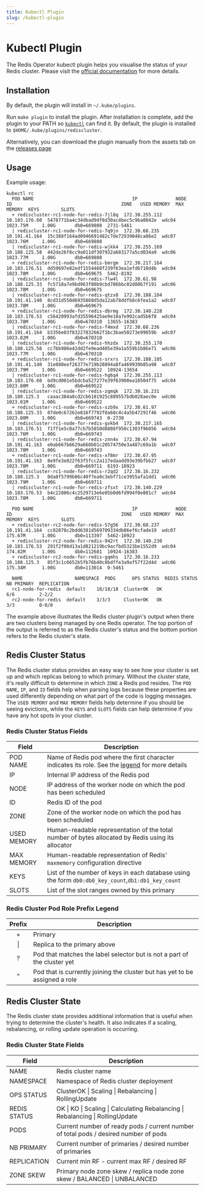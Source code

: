 ```yaml
---
title: Kubectl Plugin
slug: /kubectl-plugin
---
```


# Kubectl Plugin

The Redis Operator kubectl plugin helps you visualise the status of your Redis cluster. Please visit the [official documentation](https://kubernetes.io/docs/tasks/extend-kubectl/kubectl-plugins/) for more details.

## Installation

By default, the plugin will install in ```~/.kube/plugins```.

Run `make plugin` to install the plugin. After installation is complete, add the plugin to your PATH so [`kubectl`](https://kubernetes.io/docs/tasks/extend-kubectl/kubectl-plugins/#installing-kubectl-plugins) can find it. By default, the plugin is installed to `$HOME/.kube/plugins/rediscluster`.

Alternatively, you can download the plugin manually from the assets tab on the [releases page](https://github.com/cafe24-dhkim05/operator-for-redis-cluster/releases)

## Usage
Example usage:

```text
kubectl rc
  POD NAME                                    IP              NODE           ID                                        ZONE   USED MEMORY  MAX MEMORY  KEYS        SLOTS
  + rediscluster-rc1-node-for-redis-7jl8q  172.30.255.112  10.183.176.60  5478771ba4c34dbad9df8d30ac4bec5c9ba0842e  wdc04  1023.75M     1.00G       db0=669808  2731-5461
  | rediscluster-rc1-node-for-redis-7q9jn  172.30.68.235   10.191.41.164  15c388f164ad0946691482c7de72939848ca86e2  wdc07  1023.76M     1.00G       db0=669808
  | rediscluster-rc1-node-for-redis-wjkk4  172.30.255.169  10.188.125.58  442de26f8cc9a011df307932a683177a5cd034a9  wdc06  1023.77M     1.00G       db0=669808
  + rediscluster-rc1-node-for-redis-bmrgm  172.30.217.164  10.183.176.51  dd59697e82edf1554468f239f63ea1efd6718d4b  wdc04  1023.78M     1.00G       db0=669675  5462-8192
  | rediscluster-rc1-node-for-redis-7lw4l  172.30.61.98    10.188.125.33  fc5718a7e9bd963f80b9cbd786bbc02d80b7f191  wdc06  1023.78M     1.00G       db0=669675
  | rediscluster-rc1-node-for-redis-qtzx8  172.30.188.104  10.191.41.140  8cd31d550d6935868d5da12ab78ddfb8c6fea1a2  wdc07  1023.78M     1.00G       db0=669675
  + rediscluster-rc1-node-for-redis-dbrmg  172.30.140.228  10.183.176.53  c56420993afd35596425ae9e10a7e902cad5b6f8  wdc04  1023.78M     1.00G       db0=670310  13655-16383
  | rediscluster-rc1-node-for-redis-f4mxd  172.30.68.236   10.191.41.164  b3356e03f83227832662f1bc3bae50273e99059b  wdc07  1023.82M     1.00G       db0=670310
  | rediscluster-rc1-node-for-redis-hhzdx  172.30.255.170  10.188.125.58  cc7bb986e42dd2fe9ead405e39a1a559b1b86e71  wdc06  1023.77M     1.00G       db0=670310
  + rediscluster-rc1-node-for-redis-srxrs  172.30.188.105  10.191.41.140  31e880eef26377e719b28894a8fa469939b05a98  wdc07  1023.79M     1.00G       db0=669522  10924-13654
  | rediscluster-rc1-node-for-redis-hg6q4  172.30.255.113  10.183.176.60  bd9cd001e5bdcba527277e39f63908ea18504f75  wdc04  1023.80M     1.00G       db0=669522
  | rediscluster-rc1-node-for-redis-zgmqk  172.30.16.231   10.188.125.3   caaac384a8cd2cb6181925c889557bdb028aec0e  wdc06  1023.81M     1.00G       db0=669522
  + rediscluster-rc1-node-for-redis-szb9x  172.30.61.97    10.188.125.33  07de0c67262e816f7792f0a68c4c4a5b47291f46  wdc06  1023.80M     1.00G       db0=669743  0-2730
  | rediscluster-rc1-node-for-redis-gvkb4  172.30.217.165  10.183.176.51  f1ff1e5c0a77cb7b5850d8808f950c1303f96056  wdc04  1023.76M     1.00G       db0=669743
  | rediscluster-rc1-node-for-redis-znn4x  172.30.67.94    10.191.41.163  e0ab667b6629a660b01c20574750e3a487c69a1b  wdc07  1023.78M     1.00G       db0=669743
  + rediscluster-rc1-node-for-redis-xf8mr  172.30.67.95    10.191.41.163  8e9fe3e022f63f5fcc2a117edaadd93e39bfbb27  wdc07  1023.78M     1.00G       db0=669711  8193-10923
  | rediscluster-rc1-node-for-redis-r2qd2  172.30.16.232   10.188.125.3   0da8f5799b86c40f7ea0c3ebf71ce3955afa1dd1  wdc06  1023.79M     1.00G       db0=669711
  | rediscluster-rc1-node-for-redis-zfsxt  172.30.140.229  10.183.176.53  b4c22806c4c2529713e6e05b0d6fd994f0e801c7  wdc04  1023.78M     1.00G       db0=669711

  POD NAME                                    IP              NODE           ID                                        ZONE   USED MEMORY  MAX MEMORY  KEYS        SLOTS
  + rediscluster-rc2-node-for-redis-57g56  172.30.68.237   10.191.41.164  cc82878c2bdd6381d569709334db86ef6cfade19  wdc07  175.67M      1.00G       db0=113397  5462-10923
  + rediscluster-rc2-node-for-redis-942rt  172.30.140.230  10.183.176.53  291f2f06d13a1d821219bc9acfbd5323be1552d9  wdc04  174.82M      1.00G       db0=112681  10924-16383
  + rediscluster-rc2-node-for-redis-gqmhs  172.30.16.233   10.188.125.3   85f3c1c6652b5fb76b40c8bdffe3a9af57f22d4d  wdc06  175.34M      1.00G       db0=113014  0-5461

  NAME                   NAMESPACE  PODS      OPS STATUS  REDIS STATUS  NB PRIMARY  REPLICATION
  rc1-node-for-redis  default    18/18/18  ClusterOK   OK            6/6         2-2/2
  rc2-node-for-redis  default    3/3/3     ClusterOK   OK            3/3         0-0/0
```

The example above illustrates the Redis cluster plugin's output when there are two clusters being managed by one Redis operator. The top portion of the output is referred to as the Redis cluster's status and the bottom portion refers to the Redis cluster's state.

## Redis Cluster Status
The Redis cluster status provides an easy way to see how your cluster is set up and which replicas belong to which primary. Without the cluster state, it's really difficult to determine in which `ZONE` a Redis pod resides. The `POD NAME`, `IP`, and `ID` fields help when parsing logs because these properties are used differently depending on what part of the code is logging messages. The `USED MEMORY` and `MAX MEMORY` fields help determine if you should be seeing evictions, while the `KEYS` and `SLOTS` fields can help determine if you have any hot spots in your cluster.

### Redis Cluster Status Fields
|Field|Description|
| --- | --- |
|POD NAME|Name of Redis pod where the first character indicates its role. See the [legend](#redis-cluster-pod-role-prefix-legend) for more details|
|IP|Internal IP address of the Redis pod|
|NODE|IP address of the worker node on which the pod has been scheduled|
|ID|Redis ID of the pod|
|ZONE|Zone of the worker node on which the pod has been scheduled|
|USED MEMORY|Human-readable representation of the total number of bytes allocated by Redis using its allocator|
|MAX MEMORY|Human-readable representation of Redis' `maxmemory` configuration directive|
|KEYS|List of the number of keys in each database using the form `db0:db0_key_count`,`db1:db1_key_count`|
|SLOTS|List of the slot ranges owned by this primary|

### Redis Cluster Pod Role Prefix Legend
|Prefix|Description|
| :---: | --- |
|+|Primary|
|\||Replica to the primary above|
|?|Pod that matches the label selector but is not a part of the cluster yet|
|^|Pod that is currently joining the cluster but has yet to be assigned a role|

## Redis Cluster State
The Redis cluster state provides additional information that is useful when trying to determine the cluster's health. It also indicates if a scaling, rebalancing, or rolling update operation is occurring.

### Redis Cluster State Fields
|Field|Description|
| --- | --- |
|NAME|Redis cluster name|
|NAMESPACE|Namespace of Redis cluster deployment|
|OPS STATUS|ClusterOK \| Scaling \| Rebalancing \| RollingUpdate|
|REDIS STATUS|OK \| KO \| Scaling \| Calculating Rebalancing \| Rebalancing \| RollingUpdate|
|PODS|Current number of ready pods / current number of total pods / desired number of pods|
|NB PRIMARY|Current number of primaries / desired number of primaries|
|REPLICATION|Current min RF - current max RF / desired RF|
|ZONE SKEW|Primary node zone skew / replica node zone skew / BALANCED \| UNBALANCED |

